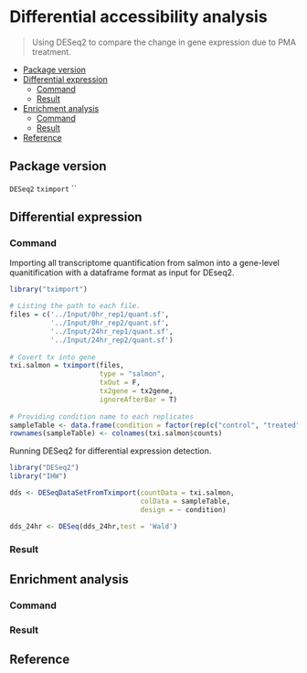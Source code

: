 # Differential accessibility analysis
> Using DESeq2 to compare the change in gene expression due to PMA treatment. 

* [Package version](#package-version)
* [Differential expression](#differential-expression)
    + [Command](#command)
    + [Result](#result)
* [Enrichment analysis](#enrichment-analysis)
    + [Command](#command)
    + [Result](#result)
* [Reference](#reference)

## Package version
`DESeq2`
`tximport`
``

## Differential expression

### Command
Importing all transcriptome quantification from salmon into a gene-level quanitification with a dataframe format as input for DEseq2.

```R
library("tximport")

# Listing the path to each file.
files = c('../Input/0hr_rep1/quant.sf',
          '../Input/0hr_rep2/quant.sf',
          '../Input/24hr_rep1/quant.sf',
          '../Input/24hr_rep2/quant.sf')
          
# Covert tx into gene          
txi.salmon = tximport(files,
                      type = "salmon",
                      txOut = F,
                      tx2gene = tx2gene,
                      ignoreAfterBar = T)
                      
# Providing condition name to each replicates
sampleTable <- data.frame(condition = factor(rep(c("control", "treated"),each = 2)))
rownames(sampleTable) <- colnames(txi.salmon$counts)  
```

Running DESeq2 for differential expression detection.

```R
library("DESeq2")
library("IHW")

dds <- DESeqDataSetFromTximport(countData = txi.salmon,
                                colData = sampleTable,
                                design = ~ condition) 

dds_24hr <- DESeq(dds_24hr,test = 'Wald')                                       # Differential expression analysis


```

### Result

## Enrichment analysis

### Command

### Result

## Reference

